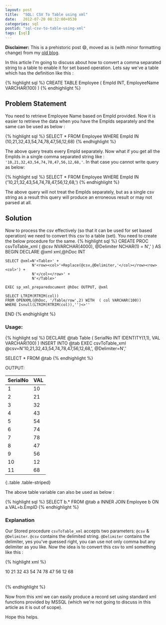 ```yaml
---
layout: post
title:  "SQL: CSV To Table using xml"
date:   2012-07-20 08:32:00+0530
categories: sql
postid: "sql-csv-to-table-using-xml"
tags: [sql]
---
```

**Disclaimer:** This is a prehistoric post :smile:, moved as is (with minor formatting change) from my [old blog](http://programersnotebook.blogspot.de/2012/07/sql-csv-to-table-using-xml.html).

In this article I'm going to discuss about how to convert a comma separated string to a table to enable it for set based operation.
Lets say we've a table which has the definition like this :

{% highlight sql %}
CREATE TABLE Employee
(
    EmpId INT,
    EmployeeName VARCHAR(100)
)
{% endhighlight %}

## Problem Statement ##

You need to retrieve  Employee Name based on EmpId provided. Now it is easier to retrieve the data when you have the EmpIds separately and the same can be used as below :

{% highlight sql %}
SELECT *
FROM Employee
WHERE EmpId IN (10,21,32,43,54,74,78,47,56,12,68)
{% endhighlight %}

The above query treats every EmpId separately. Now what if you get all the EmpIds in a single comma separated string like : `'10,21,32,43,54,74,78,47,56,12,68,'`. In that case you cannot write query as below:

{% highlight sql %}
SELECT *
FROM Employee
WHERE EmpId IN ('10,21,32,43,54,74,78,47,56,12,68,')
{% endhighlight %}

The above query will not treat the EmpIds separately, but as a single csv string as a result this query will produce an erroneous result or may not parsed at all.

## Solution ##

Now to process the csv effectively (so that it can be used for set based operation) we need to convert this csv to a table (set). You need to create the below procedure for the same.
{% highlight sql %}
CREATE PROC csvToTable_xml
(
    @csv NVARCHAR(4000),
    @Delimiter NCHAR(1) = N','
)
AS
BEGIN
    DECLARE @xml xml,@hDoc INT

    SELECT @xml=N'<Table>' +
                N'<row><col>'+Replace(@csv,@Delimiter,'</col></row><row><col>') +
                N'</col></row>' +
                N'</Table>'

    EXEC sp_xml_preparedocument @hDoc OUTPUT, @xml

    SELECT LTRIM(RTRIM(col))
    FROM OPENXML(@hDoc, '/Table/row',2) WITH  ( col VARCHAR(100))
    WHERE Isnull(LTRIM(RTRIM(col)),'')<>''
END
{% endhighlight %}

### Usage: ###

{% highlight sql %}
DECLARE @tab Table
(
    SerialNo INT IDENTITY(1,1),
    VAL  VARCHAR(100)
)
INSERT INTO @tab
EXEC csvToTable_xml @csv=N'10,21,32,43,54,74,78,47,56,12,68,', @Delimiter=N','

SELECT * FROM @tab
{% endhighlight %}

OUTPUT:

| SerialNo | VAL |
|----------|-----|
|1         |10   |
|2         |21   |
|3         |32   |
|4         |43   |
|5         |54   |
|6         |74   |
|7         |78   |
|8         |47   |
|9         |56   |
|10        |12   |
|11        |68   |
{:.table .table-striped}

The above table variable can also be used as below :

{% highlight sql %}
SELECT b.*
FROM  @tab a INNER JOIN
      Employee b ON a.VAL=b.EmpID
{% endhighlight %}

### Explanation ###
Our Stored procedure `csvToTable_xml` accepts two parameters: `@csv` & `@Delimiter`. `@csv` contains the delimited string. `@Delimiter` contains the delimiter, yes you've guessed right, you can use not only comma but any delimiter as you like. Now the idea is to convert this csv to xml something like this :

{% highlight xml %}
<Table>
    <row>     <col>10</col>   </row>
    <row>     <col>21</col>   </row>
    <row>     <col>32</col>   </row>
    <row>     <col>43</col>   </row>
    <row>     <col>54</col>   </row>
    <row>     <col>74</col>   </row>
    <row>     <col>78</col>   </row>
    <row>     <col>47</col>   </row>
    <row>     <col>56</col>   </row>
    <row>     <col>12</col>   </row>
    <row>     <col>68</col>   </row>
    <row>     <col />         </row>
</Table>
{% endhighlight %}

Now from this xml we can easily produce a record set using standard xml functions provided by MSSQL (which we're not going to discuss in this article as it is out of scope).

Hope this helps.